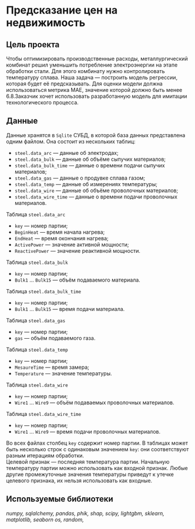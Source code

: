 # Предсказание цен на недвижимость


## Цель проекта

Чтобы оптимизировать производственные расходы, металлургический комбинат решил уменьшить потребление электроэнергии на этапе обработки стали. Для этого комбинату нужно контролировать температуру сплава. Наша задача — построить модель регрессии, которая будет её предсказывать.  Для оценки модели должна использоваться метрика MAE, значение которой должно быть менее 6.8.Заказчик хочет использовать разработанную модель для имитации технологического процесса.


## Данные

Данные хранятся в `Sqlite` СУБД, в которой база данных представлена одним файлом. Она состоит из нескольких таблиц:
- `steel.data_arc` — данные об электродах;
- `steel.data_bulk` — данные об объёме сыпучих материалов;
- `steel.data_bulk_time` — данные о времени подачи сыпучих материалов;
- `steel.data_gas` — данные о продувке сплава газом;
- `steel.data_temp` — данные об измерениях температуры;
- `steel.data_wire` — данные об объёме проволочных материалов;
- `steel.data_wire_time` — данные о времени подачи проволочных материалов.  

Таблица `steel.data_arc`
- `key` — номер партии;
- `BeginHeat` — время начала нагрева;
- `EndHeat` — время окончания нагрева;
- `ActivePower` — значение активной мощности;
- `ReactivePower` — значение реактивной мощности.  

Таблица `steel.data_bulk`
- `key` — номер партии;
- `Bulk1` … `Bulk15` — объём подаваемого материала.  

Таблица `steel.data_bulk_time`
- `key` — номер партии;
- `Bulk1` … `Bulk15` — время подачи материала.  

Таблица `steel.data_gas`
- `key` — номер партии;
- `gas` — объём подаваемого газа.  

Таблица `steel.data_temp`
- `key` — номер партии;
- `MesaureTime` — время замера;
- `Temperature` — значение температуры.  

Таблица `steel.data_wire`
- `key` — номер партии;
- `Wire1` … `Wire9` — объём подаваемых проволочных материалов.  

Таблица `steel.data_wire_time`
- `key` — номер партии;
- `Wire1` … `Wire9` — время подачи проволочных материалов.  

Во всех файлах столбец `key` содержит номер партии. В таблицах может быть несколько строк с одинаковым значением `key`: они соответствуют разным итерациям обработки.  
Целевой признак — последняя температура партии. Начальную температуру партии можно использовать как входной признак. Любые другие промежуточные значения температуры приведут к утечке целевого признака, их нельзя использовать как входные.

## Используемые библиотеки
*numpy,*
*sqlalchemy,*
*pandas,*
*phik,*
*shap,*
*scipy,*
*lightgbm,*
*sklearn,*
*matplotlib,*
*seaborn*
*os,*
*random,*